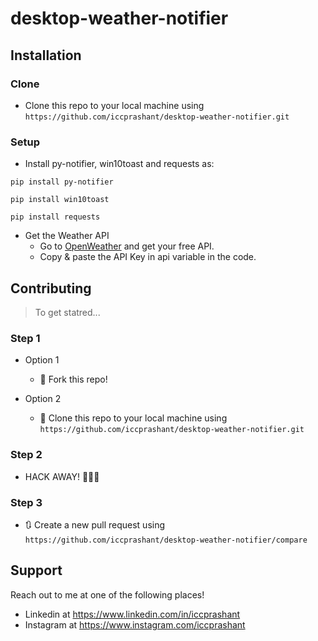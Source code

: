 # desktop-weather-notifier

## Installation
### Clone
- Clone this repo to your local machine using ``` https://github.com/iccprashant/desktop-weather-notifier.git ```

### Setup
- Install py-notifier, win10toast and requests as:

``` pip install py-notifier ```

``` pip install win10toast ```

``` pip install requests ```

- Get the Weather API
  - Go to [OpenWeather](https://home.openweathermap.org/api.keys) and get your free API.
  - Copy & paste the API Key in api variable in the code.
 
## Contributing
> To get statred...

### Step 1
- Option 1
  - :fork_and_knife: Fork this repo!

- Option 2
  -  :dancers: Clone this repo to your local machine using ``` https://github.com/iccprashant/desktop-weather-notifier.git ```
  
### Step 2
- HACK AWAY! :hammer::hammer::hammer:
  
### Step 3
-  :arrows_clockwise: Create a new pull request using ``` https://github.com/iccprashant/desktop-weather-notifier/compare ```
  
## Support
Reach out to me at one of the following places!
- Linkedin at https://www.linkedin.com/in/iccprashant
- Instagram at https://www.instagram.com/iccprashant
